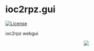 # ioc2rpz.gui
[![License](https://img.shields.io/badge/License-Apache%202.0-blue.svg)](https://opensource.org/licenses/Apache-2.0)  

ioc2rpz webgui


<p align="center"><img src="https://github.com/Homas/ioc2rpz.gui/blob/master/io2rpz.gui.png"></p>
